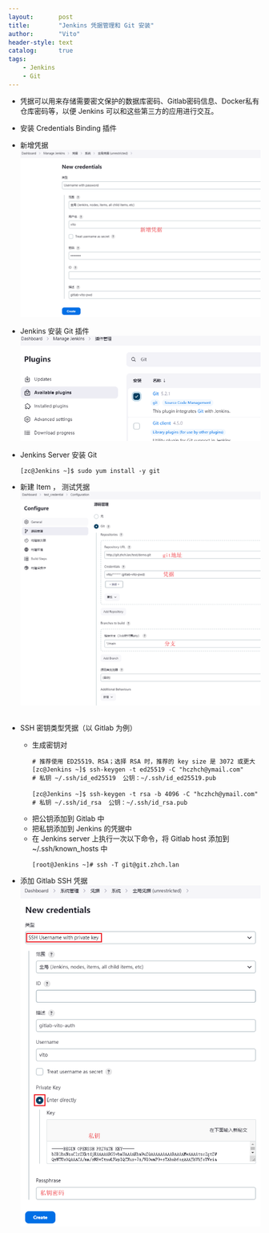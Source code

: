 ```yaml
---
layout:       post
title:        "Jenkins 凭据管理和 Git 安装"
author:       "Vito"
header-style: text
catalog:      true
tags:
    - Jenkins
    - Git
---
```


* 凭据可以用来存储需要密文保护的数据库密码、Gitlab密码信息、Docker私有仓库密码等，以便 Jenkins 可以和这些第三方的应用进行交互。

* 安装 Credentials Binding 插件

* 新增凭据  
  ![](/img/jenkins/jenkins_12.png)

* Jenkins 安装 Git 插件  
  ![](/img/jenkins/jenkins_13.png)

* Jenkins Server 安装 Git
  ```shell
  [zc@Jenkins ~]$ sudo yum install -y git
  ```

* 新建 Item ， 测试凭据  
  ![](/img/jenkins/jenkins_14.png)
  &nbsp;  
* SSH 密钥类型凭据（以 Gitlab 为例）
  * 生成密钥对
    ```shell
    # 推荐使用 ED25519、RSA；选择 RSA 时，推荐的 key size 是 3072 或更大
    [zc@Jenkins ~]$ ssh-keygen -t ed25519 -C "hczhch@ymail.com"
    # 私钥 ~/.ssh/id_ed25519  公钥：~/.ssh/id_ed25519.pub
    
    [zc@Jenkins ~]$ ssh-keygen -t rsa -b 4096 -C "hczhch@ymail.com"
    # 私钥 ~/.ssh/id_rsa  公钥：~/.ssh/id_rsa.pub
    ```
  * 把公钥添加到 Gitlab 中
  * 把私钥添加到 Jenkins 的凭据中
  * 在 Jenkins server 上执行一次以下命令，将 Gitlab host 添加到 ~/.ssh/known_hosts 中
    ```shell
    [root@Jenkins ~]# ssh -T git@git.zhch.lan
    ```

* 添加 Gitlab SSH 凭据    
  ![](/img/jenkins/jenkins_55.png)  
